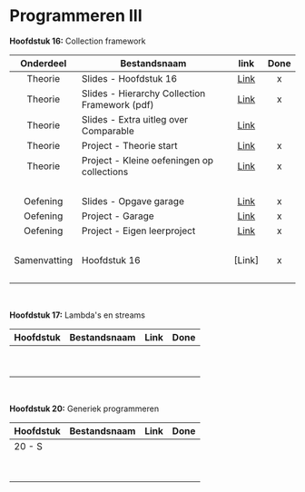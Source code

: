 # Programmeren III

**Hoofdstuk 16:** Collection framework

|  Onderdeel   | Bestandsnaam                                  |                             link                             | Done |
| :----------: | --------------------------------------------- | :----------------------------------------------------------: | :--: |
|   Theorie    | Slides - Hoofdstuk 16                         | [Link](https://chamilo.hogent.be/index.php?go=CourseViewer&application=Chamilo%5CApplication%5CWeblcms&course=38255&tool=Document&publication_category=243123&browser=Table&tool_action=Viewer&publication=1624820) |  x   |
|   Theorie    | Slides - Hierarchy Collection Framework (pdf) | [Link](https://chamilo.hogent.be/index.php?go=CourseViewer&application=Chamilo%5CApplication%5CWeblcms&course=38255&tool=Document&publication_category=243123&browser=Table&tool_action=Viewer&publication=1624860) |  x   |
|   Theorie    | Slides - Extra uitleg over Comparable         | [Link](https://chamilo.hogent.be/index.php?go=CourseViewer&application=Chamilo%5CApplication%5CWeblcms&course=38255&tool=Document&publication_category=243123&browser=Table&tool_action=Viewer&publication=1624885) |      |
|   Theorie    | Project - Theorie start                       | [Link](https://github.com/DeSmetElias/Programmeren_III/tree/master/Projecten/H16_T_Start) |  x   |
|   Theorie    | Project - Kleine oefeningen op collections    | [Link](https://github.com/DeSmetElias/Programmeren_III/tree/master/Projecten/H16_T_Collections) |  x   |
|     <br>     |                                               |                                                              |      |
|   Oefening   | Slides - Opgave garage                        | [Link](https://chamilo.hogent.be/index.php?go=CourseViewer&application=Chamilo%5CApplication%5CWeblcms&course=38255&tool=Document&publication_category=243124&browser=Table&tool_action=Viewer&publication=1624838) |  x   |
|   Oefening   | Project - Garage                              | [Link](https://github.com/DeSmetElias/Programmeren_III/tree/master/Projecten/H16_O_Garage) |  x   |
|   Oefening   | Project - Eigen leerproject                   | [Link](https://github.com/DeSmetElias/Programmeren_III/tree/master/Projecten/H16_E_Oefenen) |  x   |
|     <br>     |                                               |                                                              |      |
| Samenvatting | Hoofdstuk 16                                  |                            [Link]                            |  x   |
|     <br>     |                                               |                                                              |      |

<br>

**Hoofdstuk 17:** Lambda's en streams

| Hoofdstuk | Bestandsnaam | Link | Done |
| --------- | ------------ | :--: | :--: |
|           |              |      |      |
|           |              |      |      |
|           |              |      |      |
|           |              |      |      |
|           |              |      |      |
|           |              |      |      |
|           |              |      |      |
|           |              |      |      |
|           |              |      |      |

<br>

**Hoofdstuk 20:** Generiek programmeren

| Hoofdstuk | Bestandsnaam | Link | Done |
| --------- | ------------ | :--: | :--: |
| 20 - S    |              |      |      |
|           |              |      |      |
|           |              |      |      |
|           |              |      |      |
|           |              |      |      |
|           |              |      |      |
|           |              |      |      |
|           |              |      |      |
|           |              |      |      |

